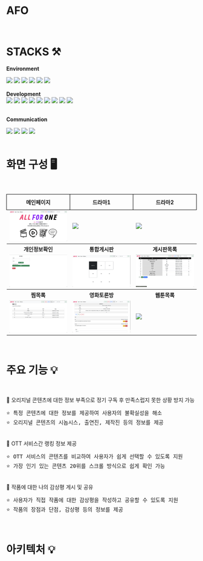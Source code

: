 # AFO

<br>

# STACKS ⚒️


<b>Environment</b>
<div align="left">
  <img src="https://img.shields.io/badge/eclipse-2C2255?style=flat-square&logo=eclipseide&logoColor=white">
  <img src="https://img.shields.io/badge/MYSQL-4479A1?style=flat-square&logo=mysql&logoColor=white">
  <img src="https://img.shields.io/badge/GIT-F05032?style=flat-square&logo=git&logoColor=white">
  <img src="https://img.shields.io/badge/GITHUB-181717?style=flat-square&logo=github&logoColor=white">
  <img src="https://img.shields.io/badge/GOOGLEDRIVE-4285F4?style=flat-square&logo=googledrive&logoColor=white">
  <img src="https://img.shields.io/badge/GOOGLECHROME-4285F4?style=flat-square&logo=googlechrome&logoColor=white">
</div>
<br>
<b>Development</b>
<div align="left">
  <img src="https://img.shields.io/badge/HTML5-E34F26?style=flat-square&logo=html5&logoColor=white">
  <img src="https://img.shields.io/badge/CSS3-1572B6?style=flat-square&logo=css3&logoColor=white">
  <img src="https://img.shields.io/badge/JAVA-007396?style=flat-square&logo=openjdk&logoColor=white"/>
  <img src="https://img.shields.io/badge/JSP-black?style=flat-square&logo=openjdk&logoColor=white">
  <img src="https://img.shields.io/badge/OPENJDK-437291?style=flat-square&logo=openjdk&logoColor=white">
  
  <img src="https://img.shields.io/badge/JavaScript-F7DF1E?style=flat-square&logo=javascript&logoColor=white" style="color: black;">
  <img src="https://img.shields.io/badge/BOOTSTRAP-7952B3?style=flat-square&logo=bootstrap&logoColor=white">
  <img src="https://img.shields.io/badge/FONTAWESOME-528DD7?style=flat-square&logo=fontawesome&logoColor=white">
  <img src="https://img.shields.io/badge/APACHETOMCAT-F8DC75?style=flat-square&logo=apachetomcat&logoColor=black">
  
</div>
<br>

<b>Communication</b>
<div align="left">
  <img src="https://img.shields.io/badge/DISCORD-5865F2?style=flat-square&logo=discord&logoColor=white">
  <img src="https://img.shields.io/badge/SLACK-4A154B?style=flat-square&logo=slack&logoColor=white">
  <img src="https://img.shields.io/badge/GOOGLEMEET-00897B?style=flat-square&logo=googlemeet&logoColor=white">
  <img src="https://img.shields.io/badge/GOOGLEDOCS-4285F4?style=flat-square&logo=googledocs&logoColor=white">
</div>

<br>

# 화면 구성 🖥️




<br>

<table style="width: 100%; border-collapse: collapse;">
    <tr>
        <th style="border: 1px solid black; text-align: center; padding: 10px;"><b>메인페이지</b></th>
        <th style="border: 1px solid black; text-align: center; padding: 10px;"><b>드라마1</b></th>
        <th style="border: 1px solid black; text-align: center; padding: 10px;"><b>드라마2</b></th>
    </tr>
    <tr>
        <td><img src="./실행사진/시작화면.png"></td>
        <td><img src="./실행사진/drama1.png"></td>
        <td><img src="./실행사진/drama_genre.png"></td>
    </tr>
    <tr>
        <th text-align: center;><b>개인정보확인</b></th>
        <th text-align: center;><b>통합게시판</b></th>
        <th text-align: center;> <b>게시판목록</b></th>
    </tr>
    <tr>
        <td><img src="./실행사진/mypage.png"></td>
        <td><img src="./실행사진/total_board.png"></td>
        <td><img src="./실행사진/list.png"></td>
    </tr>
    <tr>
        <th text-align: center;><b>찜목록</b></th>
        <th text-align: center;><b>영화토론방</b></th>
        <th text-align: center;><b>웹툰목록</b></th>
    </tr>
    <tr>
        <td><img src="./실행사진/jjim1.png"></td>
        <td><img src="./실행사진/board_movie3.png"></td>
        <td><img src="./실행사진/webtoon1.png"></td>
    </tr>
</table>

<br>

# 주요 기능 💡

<br>

🔺 오리지널 콘텐츠에 대한 정보 부족으로 정기 구독 후 만족스럽지 못한 상황 방지 가능
<pre>
⭐️ 특정 콘텐츠에 대한 정보를 제공하여 사용자의 불확실성을 해소
⭐️ 오리지널 콘텐츠의 시놉시스, 출연진, 제작진 등의 정보를 제공
</pre>
<br>
🔺 OTT 서비스간 랭킹 정보 제공
<pre>
⭐ OTT 서비스의 콘텐츠를 비교하여 사용자가 쉽게 선택할 수 있도록 지원
⭐ 가장 인기 있는 콘텐츠 20위를 스크롤 방식으로 쉽게 확인 가능
</pre>
<br>
🔺 작품에 대한 나의 감상평 게시 및 공유
<pre>
⭐ 사용자가 직접 작품에 대한 감상평을 작성하고 공유할 수 있도록 지원
⭐ 작품의 장점과 단점, 감상평 등의 정보를 제공
</pre>
<br>

# 아키텍처 💡

<br>







